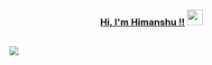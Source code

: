 <h3 align="center">
	<a href="https://github.com/mrhimanshu">Hi, I'm Himanshu !!</a>
  <img src="https://media.giphy.com/media/hvRJCLFzcasrR4ia7z/giphy.gif" width="28">
</h3> 
<br/>
<img src="https://readme-typing-svg.herokuapp.com?font=calibri&size=25&duration=2000&center=true&vCenter=true&multiline=true&width=1000&height=180&lines=Machine+Learning+Engineer+%7C+Data+Scientist;;I+enjoy+implementing+DevSecOps+and+MLOps+;.............;I'm+on+track+for+learning+more+about+System+Design%2C+and+Algorithms.;.;">

<!--
**mrhimanshu/mrhimanshu** is a ✨ _special_ ✨ repository because its `README.md` (this file) appears on your GitHub profile.

Here are some ideas to get you started:

- 🔭 I’m currently working on ...
- 🌱 I’m currently learning ...
- 👯 I’m looking to collaborate on ...
- 🤔 I’m looking for help with ...
- 💬 Ask me about ...
- 📫 How to reach me: ...
- 😄 Pronouns: ...
- ⚡ Fun fact: ...
-->
